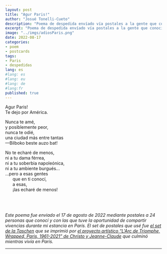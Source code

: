 ```yaml
---
layout: post
title: "Agur Paris!"
author: "Josué Tonelli-Cueto"
description: "Poema de despedida envíado vía postales a la gente que conocí en París."
excerpt: "Poema de despedida envíado vía postales a la gente que conocí en París."
image: "../imgs/adiosParis.png"
date: 2022-08-17
categories:
- poem
- postcards
tags:
- Paris
- despedidas
lang: es
#lang: es
#lang: eu
#lang: de
#lang:fr
published: true
---
```


Agur Paris!  
Te dejo por América.  

Nunca te amé,  
y posiblemente peor,  
nunca te odié,  
una ciudad más entre tantas  
—Bilboko beste auzo bat!  

No te echaré de menos,  
ni a tu dama férrea,  
ni a tu soberbia napoleónica,  
ni a tu ambiente burgués...  
...pero a esas gentes  
&nbsp;&nbsp;&nbsp;&nbsp;&nbsp;&nbsp;que en ti conocí,  
&nbsp;&nbsp;&nbsp;&nbsp;&nbsp;&nbsp;a esas,  
&nbsp;&nbsp;&nbsp;&nbsp;&nbsp;&nbsp;¡las echaré de menos!
<br/>
<br/>
<br/>
<br/>
<div class="jumbotron abstract" style="font-style: italic;">
Este poema fue enviado el 17 de agosto de 2022 mediante postales a 24 personas que conocí y con las que tuve la oportunidad de compartir vivencias durante mi estancia en París. El set de postales que usé fue <a href="https://www.taschen.com/pages/es/catalogue/art/all/22721/facts.christo_and_jeanne_claude_postcard_set.htm">el set de la Taschen</a> que se imprimió por <a href="https://christojeanneclaude.net/artworks/arc-de-triomphe-wrapped/">el proyecto artístico &ldquo;L'Arc de Triomphe, Wrapped, Paris, 1961-2021&rdquo; de Christo y Jeanne-Claude</a> que culminó mientras vivía en París.
</div>

***
